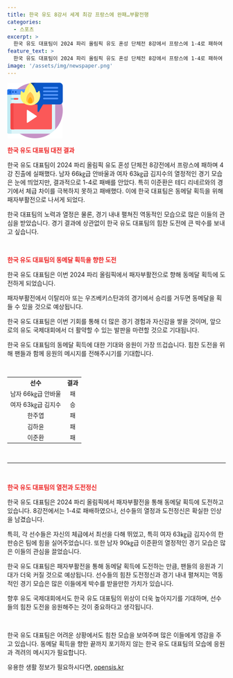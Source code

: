 ```yaml
---
title: 한국 유도 8강서 세계 최강 프랑스에 완패…부활전행
categories:
  - 스포츠
excerpt: >
  한국 유도 대표팀이 2024 파리 올림픽 유도 혼성 단체전 8강에서 프랑스에 1-4로 패하여 4강 진출에 실패했다. 대진운이 좋지 않았던 대회에서 안바울과 김지수가 고군분투했지만, 한국은 남자 90㎏급 이준환의 패배를 포함해 패배를 당하며 동메달 획득에 도전하기로 했다.
feature_text: >
  한국 유도 대표팀이 2024 파리 올림픽 유도 혼성 단체전 8강에서 프랑스에 1-4로 패하여 4강 진출에 실패했다. 대진운이 좋지 않았던 대회에서 안바울과 김지수가 고군분투했지만, 한국은 남자 90㎏급 이준환의 패배를 포함해 패배를 당하며 동메달 획득에 도전하기로 했다.
image: '/assets/img/newspaper.png'
---
```


<p><img src="/assets/img/news.png" alt="rentncar 속보" /></p>

<p><b><span style="color: #ee2323;">한국 유도 대표팀 대전 결과</span></b></p>

<p>한국 유도 대표팀이 2024 파리 올림픽 유도 혼성 단체전 8강전에서 프랑스에 패하며 4강 진출에 실패했다. 남자 66㎏급 안바울과 여자 63㎏급 김지수의 열정적인 경기 모습은 눈에 띄었지만, 결과적으로 1-4로 패배를 안았다. 특히 이준환은 테디 리네르와의 경기에서 체급 차이를 극복하지 못하고 패배했다. 이에 한국 대표팀은 동메달 획득을 위해 패자부활전으로 나서게 되었다. </p>

<p>한국 대표팀의 노력과 열정은 물론, 경기 내내 펼쳐진 역동적인 모습으로 많은 이들의 관심을 받았습니다. 경기 결과에 상관없이 한국 유도 대표팀의 힘찬 도전에 큰 박수를 보내고 싶습니다.</p>

<p data-ke-size="size16">&nbsp;</p>

<p><b><span style="color: #ee2323;">한국 유도 대표팀의 동메달 획득을 향한 도전</span></b></p>

<p>한국 유도 대표팀은 이번 2024 파리 올림픽에서 패자부활전으로 향해 동메달 획득에 도전하게 되었습니다. </p>

<p>패자부활전에서 이탈리아 또는 우즈베키스탄과의 경기에서 승리를 거두면 동메달을 획들 수 있을 것으로 예상됩니다. </p>

<p>한국 유도 대표팀은 이번 기회를 통해 더 많은 경기 경험과 자신감을 쌓을 것이며, 앞으로의 유도 국제대회에서 더 활약할 수 있는 발판을 마련할 것으로 기대됩니다. </p>

<p>한국 유도 대표팀의 동메달 획득에 대한 기대와 응원이 가장 뜨겁습니다. 힘찬 도전을 위해 팬들과 함께 응원의 메시지를 전해주시기를 기대합니다.</p>

<p data-ke-size="size16">&nbsp;</p>

<table>
    <tbody>
        <tr>
            <td style="text-align: center; height: 17px;"><b>선수</b></td>
            <td style="text-align: center; height: 17px;"><b>결과</b></td>
        </tr>
        <tr>
            <td style="text-align: center; height: 17px;">남자 66㎏급 안바울</td>
            <td style="text-align: center; height: 17px;">패</td>
        </tr>
        <tr>
            <td style="text-align: center; height: 17px;">여자 63㎏급 김지수</td>
            <td style="text-align: center; height: 17px;">승</td>
        </tr>
        <tr>
            <td style="text-align: center; height: 17px;">한주엽</td>
            <td style="text-align: center; height: 17px;">패</td>
        </tr>
        <tr>
            <td style="text-align: center; height: 17px;">김하윤</td>
            <td style="text-align: center; height: 17px;">패</td>
        </tr>
        <tr>
            <td style="text-align: center; height: 17px;">이준환</td>
            <td style="text-align: center; height: 17px;">패</td>
        </tr>
    </tbody>
</table>

<p data-ke-size="size16">&nbsp;</p>

<hr>

<p data-ke-size="size16">&nbsp;</p>

<p><b><span style="color: #ee2323;">한국 유도 대표팀의 열전과 도전정신</span></b></p>

<p>한국 유도 대표팀은 2024 파리 올림픽에서 패자부활전을 통해 동메달 획득에 도전하고 있습니다. 8강전에서는 1-4로 패배하였으나, 선수들의 열정과 도전정신은 확실한 인상을 남겼습니다. </p>

<p>특히, 각 선수들은 자신의 체급에서 최선을 다해 뛰었고, 특히 여자 63㎏급 김지수의 한판승은 팀에 힘을 실어주었습니다. 또한 남자 90㎏급 이준환의 열정적인 경기 모습은 많은 이들의 관심을 끌었습니다. </p>

<p>한국 유도 대표팀은 패자부활전을 통해 동메달 획득에 도전하는 만큼, 팬들의 응원과 기대가 더욱 커질 것으로 예상됩니다. 선수들의 힘찬 도전정신과 경기 내내 펼쳐지는 역동적인 경기 모습은 많은 이들에게 박수를 받을만한 가치가 있습니다. </p>

<p>향후 유도 국제대회에서도 한국 유도 대표팀의 위상이 더욱 높아지기를 기대하며, 선수들의 힘찬 도전을 응원해주는 것이 중요하다고 생각됩니다.</p>

<p data-ke-size="size16">&nbsp;</p>

<p>한국 유도 대표팀은 어려운 상황에서도 힘찬 모습을 보여주며 많은 이들에게 영감을 주고 있습니다. 동메달 획득을 향한 끝까지 포기하지 않는 한국 유도 대표팀의 모습에 응원과 격려의 메시지가 필요합니다.</p>
유용한 생활 정보가 필요하시다면, <a href="https://opensis.kr" rel="dofollow">opensis.kr</a>


